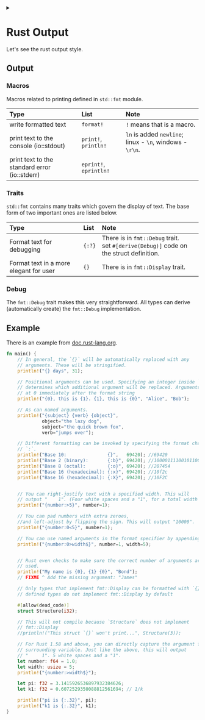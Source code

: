 <link rel="stylesheet" type="text/css" href="/css/header.css">
<link rel="stylesheet" type="text/css" href="/css/bootstrap/5.3.0-alpha1/bootstrap.css">
<div class="sticky-top bg-white pt-1 pb-2" id="header-div-max"></div>
<details id="display-none"><summary></summary>
  <script src="/js/header.js" defer="defer"></script>
  <script src="/js/table/numbering.js" defer="defer"></script>
  <script src="/js/bootstrap/5.3.0-alpha1/bootstrap.bundle.js" defer="defer"></script>
</details>

# Rust Output

Let's see the rust output style.

## Output

### Macros

Macros related to printing defined in `std::fmt` module.

| Type | List | Note |
| :--- | :--- | :--- |
| write formatted text | `format!` | `!` means that is a macro. |
| print text to the console (io::stdout) | `print!`, `println!` | `ln` is added `newline`; linux - `\n`, windows - `\r\n`. |
| print text to the standard error (io::stderr) | `eprint!`, `eprintln!` |  |

### Traits

`std::fmt` contains many traits which govern the display of text. The base form of two important ones are listed below.

| Type | List | Note |
| :--- | :--- | :--- |
| Format text for debugging | `{:?}` | There is in `fmt::Debug` trait. <br> set `#[derive(Debug)]` code on the struct definition. |
| Format text in a more elegant for user | `{}` | There is in `fmt::Display` trait. |

### Debug

The `fmt::Debug` trait makes this very straightforward. All types can derive (automatically create) the `fmt::Debug` implementation.


## Example

There is an example from [doc.rust-lang.org](https://doc.rust-lang.org/rust-by-example/hello/print.html "https://doc.rust-lang.org/rust-by-example/hello/print.html").

```rust
fn main() {
    // In general, the `{}` will be automatically replaced with any
    // arguments. These will be stringified.
    println!("{} days", 31);

    // Positional arguments can be used. Specifying an integer inside `{}`
    // determines which additional argument will be replaced. Arguments start
    // at 0 immediately after the format string
    println!("{0}, this is {1}. {1}, this is {0}", "Alice", "Bob");

    // As can named arguments.
    println!("{subject} {verb} {object}",
             object="the lazy dog",
             subject="the quick brown fox",
             verb="jumps over");

    // Different formatting can be invoked by specifying the format character after a
    // `:`.
    println!("Base 10:               {}",   69420); //69420
    println!("Base 2 (binary):       {:b}", 69420); //10000111100101100
    println!("Base 8 (octal):        {:o}", 69420); //207454
    println!("Base 16 (hexadecimal): {:x}", 69420); //10f2c
    println!("Base 16 (hexadecimal): {:X}", 69420); //10F2C


    // You can right-justify text with a specified width. This will
    // output "    1". (Four white spaces and a "1", for a total width of 5.)
    println!("{number:>5}", number=1);

    // You can pad numbers with extra zeroes,
    //and left-adjust by flipping the sign. This will output "10000".
    println!("{number:0<5}", number=1);

    // You can use named arguments in the format specifier by appending a `$`
    println!("{number:0>width$}", number=1, width=5);


    // Rust even checks to make sure the correct number of arguments are
    // used.
    println!("My name is {0}, {1} {0}", "Bond");
    // FIXME ^ Add the missing argument: "James"

    // Only types that implement fmt::Display can be formatted with `{}`. User-
    // defined types do not implement fmt::Display by default

    #[allow(dead_code)]
    struct Structure(i32);

    // This will not compile because `Structure` does not implement
    // fmt::Display
    //println!("This struct `{}` won't print...", Structure(3));

    // For Rust 1.58 and above, you can directly capture the argument from a
    // surrounding variable. Just like the above, this will output
    // "     1". 5 white spaces and a "1".
    let number: f64 = 1.0;
    let width: usize = 5;
    println!("{number:>width$}");

    let pi: f32 = 3.1415926536897932384626;
    let k1: f32 = 0.6072529350088812561694; // 1/k

    println!("pi is {:.32}", pi);
    println!("k1 is {:.32}", k1);
}
```

